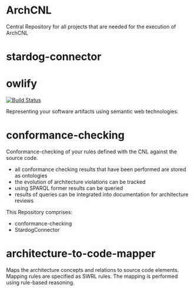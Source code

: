 # ArchCNL
Central Repository for all projects that are needed for the execution of ArchCNL

# stardog-connector

# owlify

[![Build Status](https://travis-ci.com/sandrellaella/owlify.svg?branch=master)](https://travis-ci.com/sandrellaella/owlify)

Representing your software artifacts using semantic web technologies.
# conformance-checking
Conformance-checking of your rules defined with the CNL against the source code.

- all conformance checking results that have been performed are stored as ontologies
- the evolution of architecture violations can be tracked
- using SPARQL former results can be queried
- results of queries can be integrated into documentation for architecture reviews

This Repository comprises:
* conformance-checking
* StardogConnector

# architecture-to-code-mapper
Maps the architecture concepts and relations to source code elements. Mapping rules are specified as SWRL rules. The mapping is performed using rule-based reasoning.
